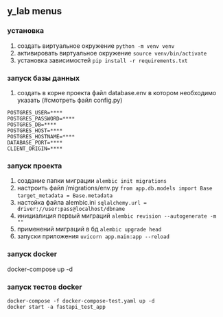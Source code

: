 ## y_lab menus

### установка 

1. создать виртуальное окружение ```python -m venv venv``` 
2. активировать виртуальное окружение ```source venv/bin/activate```
3. установка зависимостей ```pip install -r requirements.txt```

### запуск базы данных
1. создать в корне проекта файл database.env в котором необходимо указать 
(#смотреть файл config.py)
```
POSTGRES_USER=****
POSTGRES_PASSWORD=****
POSTGRES_DB=****
POSTGRES_HOST=****
POSTGRES_HOSTNAME=****
DATABASE_PORT=****
CLIENT_ORIGIN=****
```

### запуск проекта
1. создание папки миграции ```alembic init migrations```
2. настроить файл /migrations/env.py 
```from app.db.models import Base```
```target_metadata = Base.metadata```
3. настойка файла alembic.ini ```sqlalchemy.url = driver://user:pass@localhost/dbname```
3. инициалиция первый миграций ```alembic revision --autogenerate -m ""```
4. применений миграций в бд ```alembic upgrade head```
5. запуски приложения ```uvicorn app.main:app --reload```


### запуск docker 
docker-compose up -d
### запуск тестов docker
```shell
docker-compose -f docker-compose-test.yaml up -d
docker start -a fastapi_test_app
```